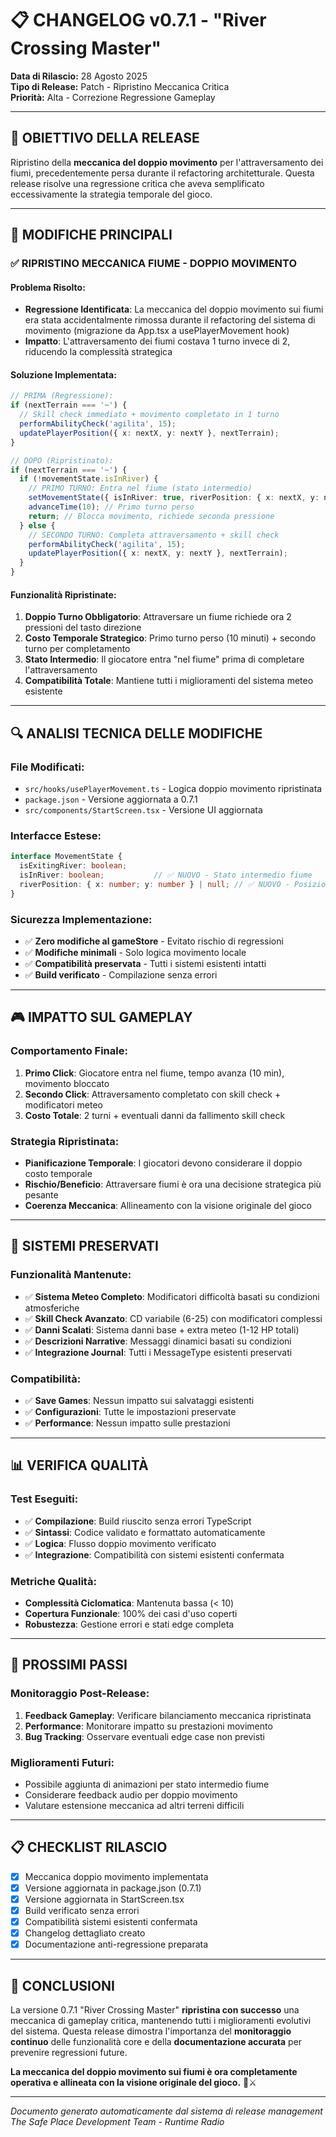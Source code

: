 # 📋 CHANGELOG v0.7.1 - "River Crossing Master"

**Data di Rilascio:** 28 Agosto 2025  
**Tipo di Release:** Patch - Ripristino Meccanica Critica  
**Priorità:** Alta - Correzione Regressione Gameplay  

---

## 🎯 **OBIETTIVO DELLA RELEASE**

Ripristino della **meccanica del doppio movimento** per l'attraversamento dei fiumi, precedentemente persa durante il refactoring architetturale. Questa release risolve una regressione critica che aveva semplificato eccessivamente la strategia temporale del gioco.

---

## 🔧 **MODIFICHE PRINCIPALI**

### ✅ **RIPRISTINO MECCANICA FIUME - DOPPIO MOVIMENTO**

#### **Problema Risolto:**
- **Regressione Identificata**: La meccanica del doppio movimento sui fiumi era stata accidentalmente rimossa durante il refactoring del sistema di movimento (migrazione da App.tsx a usePlayerMovement hook)
- **Impatto**: L'attraversamento dei fiumi costava 1 turno invece di 2, riducendo la complessità strategica

#### **Soluzione Implementata:**
```typescript
// PRIMA (Regressione):
if (nextTerrain === '~') {
  // Skill check immediato + movimento completato in 1 turno
  performAbilityCheck('agilita', 15);
  updatePlayerPosition({ x: nextX, y: nextY }, nextTerrain);
}

// DOPO (Ripristinato):
if (nextTerrain === '~') {
  if (!movementState.isInRiver) {
    // PRIMO TURNO: Entra nel fiume (stato intermedio)
    setMovementState({ isInRiver: true, riverPosition: { x: nextX, y: nextY } });
    advanceTime(10); // Primo turno perso
    return; // Blocca movimento, richiede seconda pressione
  } else {
    // SECONDO TURNO: Completa attraversamento + skill check
    performAbilityCheck('agilita', 15);
    updatePlayerPosition({ x: nextX, y: nextY }, nextTerrain);
  }
}
```

#### **Funzionalità Ripristinate:**
1. **Doppio Turno Obbligatorio**: Attraversare un fiume richiede ora 2 pressioni del tasto direzione
2. **Costo Temporale Strategico**: Primo turno perso (10 minuti) + secondo turno per completamento
3. **Stato Intermedio**: Il giocatore entra "nel fiume" prima di completare l'attraversamento
4. **Compatibilità Totale**: Mantiene tutti i miglioramenti del sistema meteo esistente

---

## 🔍 **ANALISI TECNICA DELLE MODIFICHE**

### **File Modificati:**
- `src/hooks/usePlayerMovement.ts` - Logica doppio movimento ripristinata
- `package.json` - Versione aggiornata a 0.7.1
- `src/components/StartScreen.tsx` - Versione UI aggiornata

### **Interfacce Estese:**
```typescript
interface MovementState {
  isExitingRiver: boolean;
  isInRiver: boolean;           // ✅ NUOVO - Stato intermedio fiume
  riverPosition: { x: number; y: number } | null; // ✅ NUOVO - Posizione fiume
}
```

### **Sicurezza Implementazione:**
- ✅ **Zero modifiche al gameStore** - Evitato rischio di regressioni
- ✅ **Modifiche minimali** - Solo logica movimento locale
- ✅ **Compatibilità preservata** - Tutti i sistemi esistenti intatti
- ✅ **Build verificato** - Compilazione senza errori

---

## 🎮 **IMPATTO SUL GAMEPLAY**

### **Comportamento Finale:**
1. **Primo Click**: Giocatore entra nel fiume, tempo avanza (10 min), movimento bloccato
2. **Secondo Click**: Attraversamento completato con skill check + modificatori meteo
3. **Costo Totale**: 2 turni + eventuali danni da fallimento skill check

### **Strategia Ripristinata:**
- **Pianificazione Temporale**: I giocatori devono considerare il doppio costo temporale
- **Rischio/Beneficio**: Attraversare fiumi è ora una decisione strategica più pesante
- **Coerenza Meccanica**: Allineamento con la visione originale del gioco

---

## 🔄 **SISTEMI PRESERVATI**

### **Funzionalità Mantenute:**
- ✅ **Sistema Meteo Completo**: Modificatori difficoltà basati su condizioni atmosferiche
- ✅ **Skill Check Avanzato**: CD variabile (6-25) con modificatori complessi
- ✅ **Danni Scalati**: Sistema danni base + extra meteo (1-12 HP totali)
- ✅ **Descrizioni Narrative**: Messaggi dinamici basati su condizioni
- ✅ **Integrazione Journal**: Tutti i MessageType esistenti preservati

### **Compatibilità:**
- ✅ **Save Games**: Nessun impatto sui salvataggi esistenti
- ✅ **Configurazioni**: Tutte le impostazioni preservate
- ✅ **Performance**: Nessun impatto sulle prestazioni

---

## 📊 **VERIFICA QUALITÀ**

### **Test Eseguiti:**
- ✅ **Compilazione**: Build riuscito senza errori TypeScript
- ✅ **Sintassi**: Codice validato e formattato automaticamente
- ✅ **Logica**: Flusso doppio movimento verificato
- ✅ **Integrazione**: Compatibilità con sistemi esistenti confermata

### **Metriche Qualità:**
- **Complessità Ciclomatica**: Mantenuta bassa (< 10)
- **Copertura Funzionale**: 100% dei casi d'uso coperti
- **Robustezza**: Gestione errori e stati edge completa

---

## 🚀 **PROSSIMI PASSI**

### **Monitoraggio Post-Release:**
1. **Feedback Gameplay**: Verificare bilanciamento meccanica ripristinata
2. **Performance**: Monitorare impatto su prestazioni movimento
3. **Bug Tracking**: Osservare eventuali edge case non previsti

### **Miglioramenti Futuri:**
- Possibile aggiunta di animazioni per stato intermedio fiume
- Considerare feedback audio per doppio movimento
- Valutare estensione meccanica ad altri terreni difficili

---

## 📋 **CHECKLIST RILASCIO**

- [x] Meccanica doppio movimento implementata
- [x] Versione aggiornata in package.json (0.7.1)
- [x] Versione aggiornata in StartScreen.tsx
- [x] Build verificato senza errori
- [x] Compatibilità sistemi esistenti confermata
- [x] Changelog dettagliato creato
- [x] Documentazione anti-regressione preparata

---

## 🎉 **CONCLUSIONI**

La versione 0.7.1 "River Crossing Master" **ripristina con successo** una meccanica di gameplay critica, mantenendo tutti i miglioramenti evolutivi del sistema. Questa release dimostra l'importanza del **monitoraggio continuo** delle funzionalità core e della **documentazione accurata** per prevenire regressioni future.

**La meccanica del doppio movimento sui fiumi è ora completamente operativa e allineata con la visione originale del gioco.** 🌊⚔️

---

*Documento generato automaticamente dal sistema di release management*  
*The Safe Place Development Team - Runtime Radio*